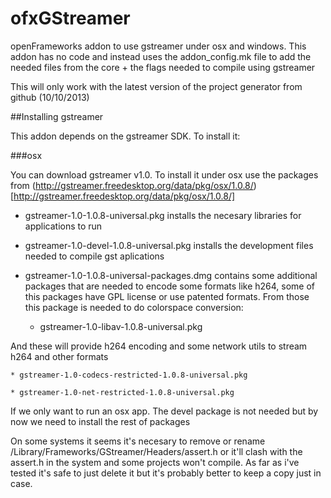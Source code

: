 ofxGStreamer
============

openFrameworks addon to use gstreamer under osx and windows. This addon has no code and instead uses the addon_config.mk file to add the needed files from the core + the flags needed to compile using gstreamer

This will only work with the latest version of the project generator from github (10/10/2013)

##Installing gstreamer

This addon depends on the gstreamer SDK. To install it:

###osx

You can download gstreamer v1.0. To install it under osx use the packages from (http://gstreamer.freedesktop.org/data/pkg/osx/1.0.8/)[http://gstreamer.freedesktop.org/data/pkg/osx/1.0.8/]
    
* gstreamer-1.0-1.0.8-universal.pkg installs the necesary libraries for applications to run

* gstreamer-1.0-devel-1.0.8-universal.pkg installs the development files needed to compile gst aplications

* gstreamer-1.0-1.0.8-universal-packages.dmg contains some additional packages that are needed to encode some formats like h264, some of this packages have GPL license or use patented formats. From those this package is needed to do colorspace conversion:

    * gstreamer-1.0-libav-1.0.8-universal.pkg

And these will provide h264 encoding and some network utils to stream h264 and other formats
    
    * gstreamer-1.0-codecs-restricted-1.0.8-universal.pkg
    
    * gstreamer-1.0-net-restricted-1.0.8-universal.pkg

If we only want to run an osx app. The devel package is not needed but by now we need to install the rest of packages

On some systems it seems it's necesary to remove or rename /Library/Frameworks/GStreamer/Headers/assert.h or it'll clash with the assert.h in the system and some projects won't compile. As far as i've tested it's safe to just delete it but it's probably better to keep a copy just in case.

